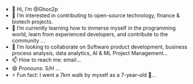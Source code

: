 - 👋 Hi, I’m @Ghoo2p
- 👀 I’m interested in contributing to open-source technology, finance & biotech projects.
- 🌱 I’m currently learning how to immerse myself in the programming world, learn from experienced developers, and contribute to the community ...
- 💞️ I’m looking to collaborate on Software product development, business process analysis, data analytics, AI & ML Project Management...
- 📫 How to reach me: email...
- 😄 Pronouns: S/H ...
- ⚡ Fun fact: I went a 7km walk by myself as a 7-year-old 🧓...

<!---
Ghoo2p/Ghoo2p is a ✨ special ✨ repository because its `README.md` (this file) appears on your GitHub profile.
You can click the Preview link to take a look at your changes.
--->
